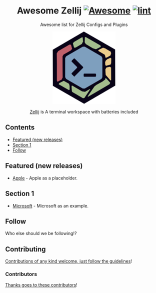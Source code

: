<div align="center">

<!-- title -->

<!--lint ignore no-dead-urls-->

# Awesome Zellij [![Awesome](https://awesome.re/badge.svg)](https://awesome.re) [![lint](https://github.com/metaory/awesome-zellij/actions/workflows/lint.yaml/badge.svg)](https://github.com/metaory/awesome-zellij/actions/workflows/lint.yaml)

<!-- subtitle -->

Awesome list for Zellij Configs and Plugins

<!-- image -->

<a href="" target="_blank" rel="noopener noreferrer">
  <img src="https://raw.githubusercontent.com/zellij-org/zellij/main/assets/logo.png" alt="logo" width="200">
</a>

<!-- description -->

[Zellij](https://github.com/zellij-org/zellij) is A terminal workspace with batteries included



</div>

<!-- TOC -->

## Contents

- [Featured (new releases)](#featured-new-releases)
- [Section 1](#section-1)
- [Follow](#follow)

<!-- CONTENT -->

## Featured (new releases)

- [Apple](https://apple.com) - Apple as a placeholder.

## Section 1

- [Microsoft](https://www.microsoft.com/) - Microsoft as an example.

<!-- END CONTENT -->

## Follow

<!-- list people worth following on social sites (Twitter, LinkedIn, GitHub, YouTube etc.) -->

Who else should we be following!?

## Contributing

[Contributions of any kind welcome, just follow the guidelines](contributing.md)!

### Contributors

[Thanks goes to these contributors](https://github.com/YOUR_GITHUB_USER/YOUR_REPO/graphs/contributors)!

